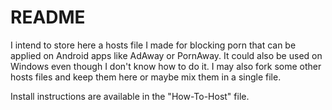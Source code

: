 # README

I intend to store here a hosts file I made for blocking porn that can be applied on Android apps like AdAway or PornAway. It could also be used on Windows even though I don't know how to do it. I may also fork some other hosts files and keep them here or maybe mix them in a single file.

Install instructions are available in the "How-To-Host" file.
